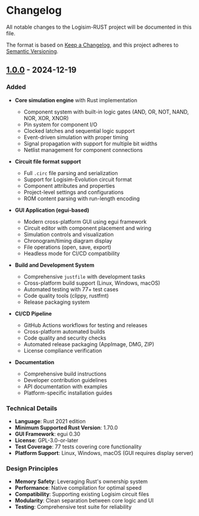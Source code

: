 # Changelog

All notable changes to the Logisim-RUST project will be documented in this file.

The format is based on [Keep a Changelog](https://keepachangelog.com/en/1.0.0/),
and this project adheres to [Semantic Versioning](https://semver.org/spec/v2.0.0.html).

## [1.0.0] - 2024-12-19

### Added
- **Core simulation engine** with Rust implementation
  - Component system with built-in logic gates (AND, OR, NOT, NAND, NOR, XOR, XNOR)
  - Pin system for component I/O
  - Clocked latches and sequential logic support
  - Event-driven simulation with proper timing
  - Signal propagation with support for multiple bit widths
  - Netlist management for component connections

- **Circuit file format support**
  - Full `.circ` file parsing and serialization
  - Support for Logisim-Evolution circuit format
  - Component attributes and properties
  - Project-level settings and configurations
  - ROM content parsing with run-length encoding

- **GUI Application (egui-based)**
  - Modern cross-platform GUI using egui framework
  - Circuit editor with component placement and wiring
  - Simulation controls and visualization
  - Chronogram/timing diagram display
  - File operations (open, save, export)
  - Headless mode for CI/CD compatibility

- **Build and Development System**
  - Comprehensive `justfile` with development tasks
  - Cross-platform build support (Linux, Windows, macOS)
  - Automated testing with 77+ test cases
  - Code quality tools (clippy, rustfmt)
  - Release packaging system

- **CI/CD Pipeline**
  - GitHub Actions workflows for testing and releases
  - Cross-platform automated builds
  - Code quality and security checks
  - Automated release packaging (AppImage, DMG, ZIP)
  - License compliance verification

- **Documentation**
  - Comprehensive build instructions
  - Developer contribution guidelines
  - API documentation with examples
  - Platform-specific installation guides

### Technical Details
- **Language**: Rust 2021 edition
- **Minimum Supported Rust Version**: 1.70.0
- **GUI Framework**: egui 0.30
- **License**: GPL-3.0-or-later
- **Test Coverage**: 77 tests covering core functionality
- **Platform Support**: Linux, Windows, macOS (GUI requires display server)

### Design Principles
- **Memory Safety**: Leveraging Rust's ownership system
- **Performance**: Native compilation for optimal speed
- **Compatibility**: Supporting existing Logisim circuit files
- **Modularity**: Clean separation between core logic and UI
- **Testing**: Comprehensive test suite for reliability

[1.0.0]: https://github.com/crossplatformdev/Logisim-RUST/releases/tag/v1.0.0